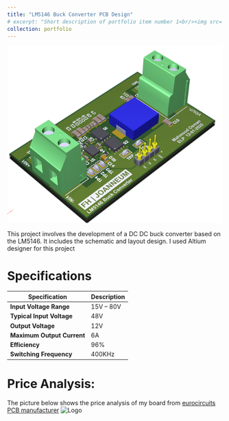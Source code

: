 ```yaml
---
title: "LM5146 Buck Converter PCB Design"
# excerpt: "Short description of portfolio item number 1<br/><img src='/converter_3dview.png'>"
collection: portfolio
---
```

![Logo](/images/converter_3dview.png)

This project involves the development of a DC DC buck converter based on the LM5146. It includes the schematic and layout design.
I used Altium designer for this project

Specifications
======

| **Specification**        | **Description**       |
|--------------------------|-----------------------|
| **Input Voltage Range**  | 15V – 80V             |
| **Typical Input Voltage**| 48V                   |
| **Output Voltage**       | 12V                   |
| **Maximum Output Current**| 6A                    |
| **Efficiency**           | 96%                   |
| **Switching Frequency**  | 400KHz                |


Price Analysis:
===
The picture below shows the price analysis of my board from [eurocircuits PCB manufacturer](https://www.eurocircuits.com/)
![Logo](/images/pcbice.jpeg)





